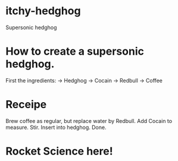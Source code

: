 # itchy-hedghog
Supersonic hedghog

# How to create a supersonic hedghog. 
First the ingredients:
-> Hedghog
-> Cocain
-> Redbull
-> Coffee

# Receipe
Brew coffee as regular, but replace water by Redbull. Add Cocain to measure. Stir. Insert into hedghog. Done.

# Rocket Science here!
